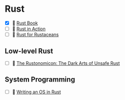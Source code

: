 # Rust
- [x] 📘 [Rust Book](https://doc.rust-lang.org/book/)
- [ ] 📘 [Rust in Action](https://www.manning.com/books/rust-in-action)
- [ ] 📘 [Rust for Rustaceans](https://nostarch.com/rust-rustaceans)

## Low-level Rust
- [ ] 📘 [The Rustonomicon: The Dark Arts of Unsafe Rust](https://doc.rust-lang.org/nomicon/index.html)

## System Programming
- [ ] 📘 [Writing an OS in Rust](https://os.phil-opp.com/)
